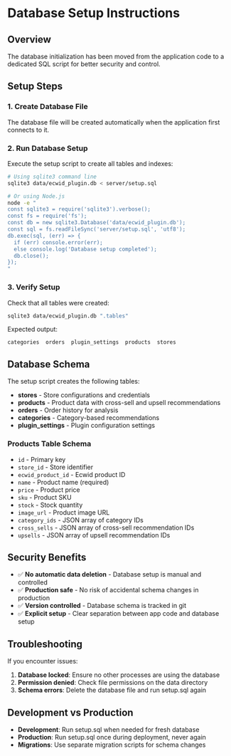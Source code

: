 # Database Setup Instructions

## Overview
The database initialization has been moved from the application code to a dedicated SQL script for better security and control.

## Setup Steps

### 1. Create Database File
The database file will be created automatically when the application first connects to it.

### 2. Run Database Setup
Execute the setup script to create all tables and indexes:

```bash
# Using sqlite3 command line
sqlite3 data/ecwid_plugin.db < server/setup.sql

# Or using Node.js
node -e "
const sqlite3 = require('sqlite3').verbose();
const fs = require('fs');
const db = new sqlite3.Database('data/ecwid_plugin.db');
const sql = fs.readFileSync('server/setup.sql', 'utf8');
db.exec(sql, (err) => {
  if (err) console.error(err);
  else console.log('Database setup completed');
  db.close();
});
"
```

### 3. Verify Setup
Check that all tables were created:

```bash
sqlite3 data/ecwid_plugin.db ".tables"
```

Expected output:
```
categories  orders  plugin_settings  products  stores
```

## Database Schema

The setup script creates the following tables:

- **stores** - Store configurations and credentials
- **products** - Product data with cross-sell and upsell recommendations
- **orders** - Order history for analysis
- **categories** - Category-based recommendations
- **plugin_settings** - Plugin configuration settings

### Products Table Schema
- `id` - Primary key
- `store_id` - Store identifier
- `ecwid_product_id` - Ecwid product ID
- `name` - Product name (required)
- `price` - Product price
- `sku` - Product SKU
- `stock` - Stock quantity
- `image_url` - Product image URL
- `category_ids` - JSON array of category IDs
- `cross_sells` - JSON array of cross-sell recommendation IDs
- `upsells` - JSON array of upsell recommendation IDs

## Security Benefits

- ✅ **No automatic data deletion** - Database setup is manual and controlled
- ✅ **Production safe** - No risk of accidental schema changes in production
- ✅ **Version controlled** - Database schema is tracked in git
- ✅ **Explicit setup** - Clear separation between app code and database setup

## Troubleshooting

If you encounter issues:

1. **Database locked**: Ensure no other processes are using the database
2. **Permission denied**: Check file permissions on the data directory
3. **Schema errors**: Delete the database file and run setup.sql again

## Development vs Production

- **Development**: Run setup.sql when needed for fresh database
- **Production**: Run setup.sql once during deployment, never again
- **Migrations**: Use separate migration scripts for schema changes
